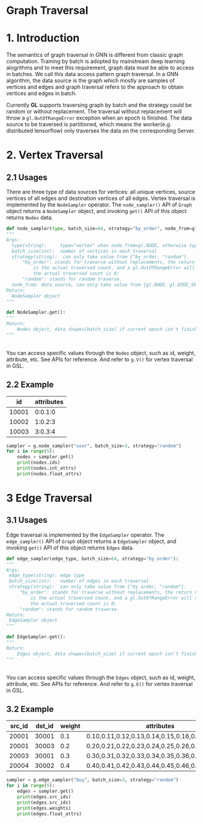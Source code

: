 # Graph Traversal

<a name="pLeth"></a>
# 1. Introduction
The semantics of graph traversal in GNN is different from classic graph computation. Training by batch is adopted by mainstream deep learning alogrithms and to meet this requirement, graph data must be able to access in batches. We call this data access pattern graph traversal. In a GNN algorithm, the data source is the graph  which mostly are samples of vertices and edges and graph traversal refers to the approach to obtain vertices and edges in batch.

Currently **GL** supports traversing graph by batch and the strategy could be random or without replacement. The traversal without replacement will throw a `gl.OutOfRangeError` exception when an epoch is finished. The data source to be traversed is partitioned, which means the worker(e.g. distributed tensorflow) only traverses the data on the corresponding Server.

<a name="Fj1gp"></a>
# 2. Vertex Traversal
<a name="HEDng"></a>
## 2.1 Usages
There are three type of data sources for vertices: all unique vertices, source vertices of all edges and destination vertices of all edges. Vertex traversal is implemented by the `NodeSampler` operator. The `node_sampler()` API of `Graph` object returns a `NodeSampler` object, and invoking `get()` API of this object returns `Nodes` data.

```python
def node_sampler(type, batch_size=64, strategy="by_order", node_from=gl.NODE):
"""
Args:
  type(string):     type="vertex" when node_from=gl.NODE, otherwise type="edge";
  batch_size(int):  number of vertices in each traversal
  strategy(string):  can only take value from {"by_order, "random"}.
      "by_order": stands for traverse without replacements, the return number 
          is the actual traversed count, and a gl.OutOfRangeError will throw if 
          the actual traversed count is 0; 
      "random": stands for random traverse.
  node_from: data source, can only take value from {gl.NODE、gl.EDGE_SRC、gl.EDGE_DST}
Return:
  NodeSampler object
"""
```

```python
def NodeSampler.get():
"""
Return:
    Nodes object, data shape=[batch_size] if current epoch isn't finished.
"""
```

<br />You can access specific values through the `Nodes` object, such as id, weight, attribute, etc. See APIs for reference. And refer to `g.V()` for vertex traversal in GSL.<br />

<a name="aNB50"></a>
## 2.2 Example
| id | attributes |
| --- | --- |
| 10001 | 0:0.1:0 |
| 10002 | 1:0.2:3 |
| 10003 | 3:0.3:4 |

```python
sampler = g.node_sampler("user", batch_size=3, strategy="random")
for i in range(5):
    nodes = sampler.get()
    print(nodes.ids)
    print(nodes.int_attrs)
    print(nodes.float_attrs)
```

<a name="8lRI5"></a>
# 3 Edge Traversal
<a name="EWBuj"></a>
## 3.1 Usages
 Edge traversal is implemented by the `EdgeSampler` operator. The `edge_sampler()` API of `Graph` object returns a `EdgeSampler` object, and invoking `get()` API of this object returns `Edges` data.
 ```python
def edge_sampler(edge_type, batch_size=64, strategy="by_order"):
"""
Args:
  edge_type(string): edge type
  batch_size(int):   number of edges in each traversal
  strategy(string):  can only take value from {"by_order, "random"}.
      "by_order": stands for traverse without replacements, the return number 
          is the actual traversed count, and a gl.OutOfRangeError will throw if 
          the actual traversed count is 0; 
      "random": stands for random traverse.
Return:
  EdgeSampler object
"""
```
```python
def EdgeSampler.get():
"""
Return:
    Edges object, data shape=[batch_size] if current epoch isn't finished.
"""
```
<br />You can access specific values through the `Edges` object, such as id, weight, attribute, etc. See APIs for reference. And refer to `g.E()` for vertex traversal in GSL.<br />

<a name="RVPmZ"></a>
## 3.2 Example
| src_id | dst_id | weight | attributes |
| --- | --- | --- | --- |
| 20001 | 30001 | 0.1 | 0.10,0.11,0.12,0.13,0.14,0.15,0.16,0.17,0.18,0.19 |
| 20001 | 30003 | 0.2 | 0.20,0.21,0.22,0.23,0.24,0.25,0.26,0.27,0.28,0.29 |
| 20003 | 30001 | 0.3 | 0.30,0.31,0.32,0.33,0.34,0.35,0.36,0.37,0.38,0.39 |
| 20004 | 30002 | 0.4 | 0.40,0.41,0.42,0.43,0.44,0.45,0.46,0.47,0.48,0.49 |

```python
sampler = g.edge_sampler("buy", batch_size=3, strategy="random")
for i in range(5):
    edges = sampler.get()
    print(edges.src_ids)
    print(edges.src_ids)
    print(edges.weights)
    print(edges.float_attrs)
```

<br />
